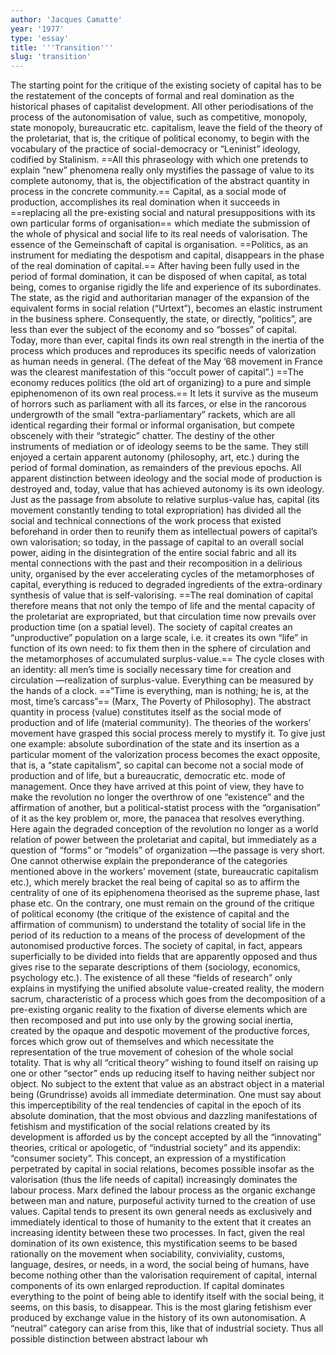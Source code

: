 ```yaml
---
author: 'Jacques Camatte'
year: '1977'
type: 'essay'
title: '''Transition'''
slug: 'transition'
---
```


The starting point for the critique of the existing society of capital has to be the restatement of the concepts of formal and real domination as the historical phases of capitalist development. All other periodisations of the process of the autonomisation of value, such as competitive, monopoly, state monopoly, bureaucratic etc. capitalism, leave the field of the theory of the proletariat, that is, the critique of political economy, to begin with the vocabulary of the practice of social-democracy or “Leninist” ideology, codified by Stalinism. ==All this phraseology with which one pretends to explain “new” phenomena really only mystifies the passage of value to its complete autonomy, that is, the objectification of the abstract quantity in process in the concrete community.== Capital, as a social mode of production, accomplishes its real domination when it succeeds in ==replacing all the pre-existing social and natural presuppositions with its own particular forms of organisation== which mediate the submission of the whole of physical and social life to its real needs of valorisation. The essence of the Gemeinschaft of capital is organisation. ==Politics, as an instrument for mediating the despotism and capital, disappears in the phase of the real domination of capital.== After having been fully used in the period of formal domination, it can be disposed of when capital, as total being, comes to organise rigidly the life and experience of its subordinates. The state, as the rigid and authoritarian manager of the expansion of the equivalent forms in social relation (“Urtext”), becomes an elastic instrument in the business sphere. Consequently, the state, or directly, “politics”, are less than ever the subject of the economy and so “bosses” of capital. Today, more than ever, capital finds its own real strength in the inertia of the process which produces and reproduces its specific needs of valorization as human needs in general. (The defeat of the May ’68 movement in France was the clearest manifestation of this “occult power of capital”.) ==The economy reduces politics (the old art of organizing) to a pure and simple epiphenomenon of its own real process.== It lets it survive as the museum of horrors such as parliament with all its farces, or else in the rancorous undergrowth of the small “extra-parliamentary” rackets, which are all identical regarding their formal or informal organisation, but compete obscenely with their “strategic” chatter. The destiny of the other instruments of mediation or of ideology seems to be the same. They still enjoyed a certain apparent autonomy (philosophy, art, etc.) during the period of formal domination, as remainders of the previous epochs. All apparent distinction between ideology and the social mode of production is destroyed and, today, value that has achieved autonomy is its own ideology. Just as the passage from absolute to relative surplus-value has, capital (its movement constantly tending to total expropriation) has divided all the social and technical connections of the work process that existed beforehand in order then to reunify them as intellectual powers of capital’s own valorisation; so today, in the passage of capital to an overall social power, aiding in the disintegration of the entire social fabric and all its mental connections with the past and their recomposition in a delirious unity, organised by the ever accelerating cycles of the metamorphoses of capital, everything is reduced to degraded ingredients of the extra-ordinary synthesis of value that is self-valorising. ==The real domination of capital therefore means that not only the tempo of life and the mental capacity of the proletariat are expropriated, but that circulation time now prevails over production time (on a spatial level). The society of capital creates an “unproductive” population on a large scale, i.e. it creates its own “life” in function of its own need: to fix them then in the sphere of circulation and the metamorphoses of accumulated surplus-value.== The cycle closes with an identity: all men’s time is socially necessary time for creation and circulation —realization of surplus-value. Everything can be measured by the hands of a clock. ==“Time is everything, man is nothing; he is, at the most, time’s carcass”== (Marx, The Poverty of Philosophy). The abstract quantity in process (value) constitutes itself as the social mode of production and of life (material community). The theories of the workers’ movement have grasped this social process merely to mystify it. To give just one example: absolute subordination of the state and its insertion as a particular moment of the valorization process becomes the exact opposite, that is, a “state capitalism”, so capital can become not a social mode of production and of life, but a bureaucratic, democratic etc. mode of management. Once they have arrived at this point of view, they have to make the revolution no longer the overthrow of one “existence” and the affirmation of another, but a political-statist process with the “organisation” of it as the key problem or, more, the panacea that resolves everything. Here again the degraded conception of the revolution no longer as a world relation of power between the proletariat and capital, but immediately as a question of “forms” or “models” of organization —the passage is very short. One cannot otherwise explain the preponderance of the categories mentioned above in the workers’ movement (state, bureaucratic capitalism etc.), which merely bracket the real being of capital so as to affirm the centrality of one of its epiphenomena theorised as the supreme phase, last phase etc. On the contrary, one must remain on the ground of the critique of political economy (the critique of the existence of capital and the affirmation of communism) to understand the totality of social life in the period of its reduction to a means of the process of development of the autonomised productive forces. The society of capital, in fact, appears superficially to be divided into fields that are apparently opposed and thus gives rise to the separate descriptions of them (sociology, economics, psychology etc.). The existence of all these “fields of research” only explains in mystifying the unified absolute value-created reality, the modern sacrum, characteristic of a process which goes from the decomposition of a pre-existing organic reality to the fixation of diverse elements which are then recomposed and put into use only by the growing social inertia, created by the opaque and despotic movement of the productive forces, forces which grow out of themselves and which necessitate the representation of the true movement of cohesion of the whole social totality. That is why all “critical theory” wishing to found itself on raising up one or other “sector” ends up reducing itself to having neither subject nor object. No subject to the extent that value as an abstract object in a material being (Grundrisse) avoids all immediate determination. One must say about this imperceptibility of the real tendencies of capital in the epoch of its absolute domination, that the most obvious and dazzling manifestations of fetishism and mystification of the social relations created by its development is afforded us by the concept accepted by all the “innovating” theories, critical or apologetic, of “industrial society” and its appendix: “consumer society”. This concept, an expression of a mystification perpetrated by capital in social relations, becomes possible insofar as the valorisation (thus the life needs of capital) increasingly dominates the labour process. Marx defined the labour process as the organic exchange between man and nature, purposeful activity turned to the creation of use values. Capital tends to present its own general needs as exclusively and immediately identical to those of humanity to the extent that it creates an increasing identity between these two processes. In fact, given the real domination of its own existence, this mystification seems to be based rationally on the movement when sociability, conviviality, customs, language, desires, or needs, in a word, the social being of humans, have become nothing other than the valorisation requirement of capital, internal components of its own enlarged reproduction. If capital dominates everything to the point of being able to identify itself with the social being, it seems, on this basis, to disappear. This is the most glaring fetishism ever produced by exchange value in the history of its own autonomisation. A “neutral” category can arise from this, like that of industrial society. Thus all possible distinction between abstract labour wh
